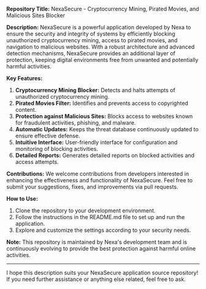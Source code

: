 **Repository Title:** NexaSecure - Cryptocurrency Mining, Pirated Movies, and Malicious Sites Blocker

**Description:**
NexaSecure is a powerful application developed by Nexa to ensure the security and integrity of systems by efficiently blocking unauthorized cryptocurrency mining, access to pirated movies, and navigation to malicious websites. With a robust architecture and advanced detection mechanisms, NexaSecure provides an additional layer of protection, keeping digital environments free from unwanted and potentially harmful activities.

**Key Features:**
1. **Cryptocurrency Mining Blocker:** Detects and halts attempts of unauthorized cryptocurrency mining.
2. **Pirated Movies Filter:** Identifies and prevents access to copyrighted content.
3. **Protection against Malicious Sites:** Blocks access to websites known for fraudulent activities, phishing, and malware.
4. **Automatic Updates:** Keeps the threat database continuously updated to ensure effective defense.
5. **Intuitive Interface:** User-friendly interface for configuration and monitoring of blocking activities.
6. **Detailed Reports:** Generates detailed reports on blocked activities and access attempts.

**Contributions:**
We welcome contributions from developers interested in enhancing the effectiveness and functionality of NexaSecure. Feel free to submit your suggestions, fixes, and improvements via pull requests.

**How to Use:**
1. Clone the repository to your development environment.
2. Follow the instructions in the README.md file to set up and run the application.
3. Explore and customize the settings according to your security needs.

**Note:** This repository is maintained by Nexa's development team and is continuously evolving to provide the best protection against harmful online activities.

---

I hope this description suits your NexaSecure application source repository! If you need further assistance or anything else related, feel free to ask.
